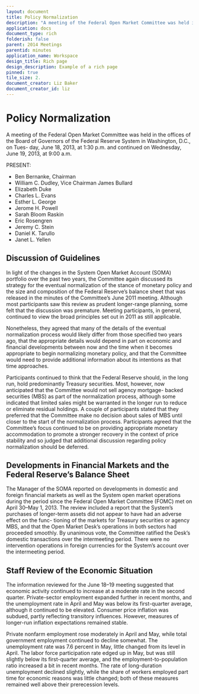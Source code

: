 ```yaml
---
layout: document
title: Policy Normalization
description: "A meeting of the Federal Open Market Committee was held in the offices of the Board of Governors of the Federal Reserve System in Washington, D.C., on Tues- day, June 18, 2013, at 1:30 p.m. and continued on Wednesday, June 19, 2013, at 9:00 a.m."
application: docs
document_type: rich
folderish: false
parent: 2014 Meetings
parentid: minutes
application_name: Workspace
design_title: Rich page
design_description: Example of a rich page
pinned: true
tile_size: 2.
document_creator: Liz Baker
document_creator_id: liz
---
```


# Policy Normalization
A meeting of the Federal Open Market Committee was held in the offices of the Board of Governors of the Federal Reserve System in Washington, D.C., on Tues- day, June 18, 2013, at 1:30 p.m. and continued on Wednesday, June 19, 2013, at 9:00 a.m.

PRESENT:
- Ben Bernanke, Chairman
- William C. Dudley, Vice Chairman James Bullard
- Elizabeth Duke
- Charles L. Evans
- Esther L. George
- Jerome H. Powell
- Sarah Bloom Raskin
- Eric Rosengren
- Jeremy C. Stein
- Daniel K. Tarullo
- Janet L. Yellen

## Discussion of Guidelines 
In light of the changes in the System Open Market Account (SOMA) portfolio over the past two years, the Committee again discussed its strategy for the eventual normalization of the stance of monetary policy and the size and composition of the Federal Reserve’s balance sheet that was released in the minutes of the Committee’s June 2011 meeting. Although most participants saw this review as prudent longer-range planning, some felt that the discussion was premature. Meeting participants, in general, continued to view the broad principles set out in 2011 as still applicable.

Nonetheless, they agreed that many of the details of the eventual normalization process would likely differ from those specified two years ago, that the appropriate details would depend in part on economic and financial developments between now and the time when it becomes appropriate to begin normalizing monetary policy, and that the Committee would need to provide additional information about its intentions as that time approaches.

Participants continued to think that the Federal Reserve should, in the long run, hold predominantly Treasury securities. Most, however, now anticipated that the Committee would not sell agency mortgage- backed securities (MBS) as part of the normalization process, although some indicated that limited sales might be warranted in the longer run to reduce or eliminate residual holdings. A couple of participants stated that they preferred that the Committee make no decision about sales of MBS until closer to the start of the normalization process. Participants agreed that the Committee’s focus continued to be on providing appropriate monetary accommodation to promote a stronger recovery in the context of price stability and so judged that additional discussion regarding policy normalization should be deferred.

## Developments in Financial Markets and the Federal Reserve’s Balance Sheet
The Manager of the SOMA reported on developments in domestic and foreign financial markets as well as the System open market operations during the period since the Federal Open Market Committee (FOMC) met on April 30–May 1, 2013. The review included a report that the System’s purchases of longer-term assets did not appear to have had an adverse effect on the func- tioning of the markets for Treasury securities or agency MBS, and that the Open Market Desk’s operations in both sectors had proceeded smoothly. By unanimous vote, the Committee ratified the Desk’s domestic transactions over the intermeeting period. There were no intervention operations in foreign currencies for the System’s account over the intermeeting period.

## Staff Review of the Economic Situation
The information reviewed for the June 18–19 meeting suggested that economic activity continued to increase at a moderate rate in the second quarter. Private-sector employment expanded further in recent months, and the unemployment rate in April and May was below its first-quarter average, although it continued to be elevated. Consumer price inflation was subdued, partly reflecting transitory influences. However, measures of longer-run inflation expectations remained stable.

Private nonfarm employment rose moderately in April and May, while total government employment continued to decline somewhat. The unemployment rate was 7.6 percent in May, little changed from its level in April. The labor force participation rate edged up in May, but was still slightly below its first-quarter average, and the employment-to-population ratio increased a bit in recent months. The rate of long-duration unemployment declined slightly, while the share of workers employed part time for economic reasons was little changed; both of these measures remained well above their prerecession levels.